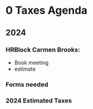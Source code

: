 # 0 Taxes Agenda

  

## 2024

  

### HRBlock Carmen Brooks:  

* Book meeting
* estimate

  

### Forms needed

  

  

### 2024 Estimated Taxes